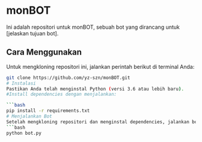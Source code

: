 # monBOT

Ini adalah repositori untuk monBOT, sebuah bot yang dirancang untuk [jelaskan tujuan bot].

## Cara Menggunakan

Untuk mengkloning repositori ini, jalankan perintah berikut di terminal Anda:

```bash
git clone https://github.com/yz-szn/monBOT.git
# Instalasi
Pastikan Anda telah menginstal Python (versi 3.6 atau lebih baru).
#Install dependencies dengan menjalankan:

```bash
pip install -r requirements.txt
# Menjalankan Bot
Setelah mengkloning repositori dan menginstal dependencies, jalankan bot dengan perintah:
```bash
python bot.py
